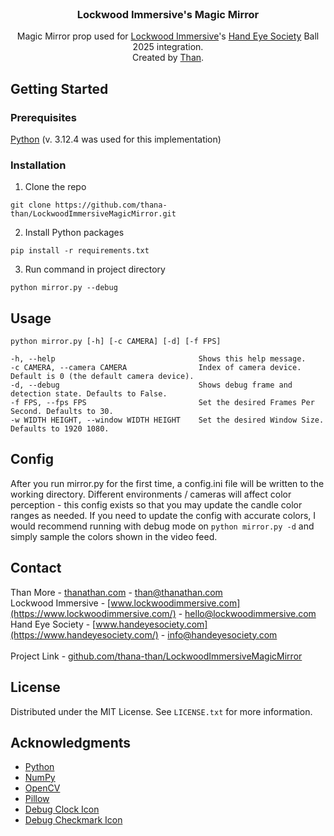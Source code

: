 <br />
<div align="center">
  <h3 align="center">Lockwood Immersive's Magic Mirror</h3>

  <p align="center">
    Magic Mirror prop used for <a href="https://www.lockwoodimmersive.com/">Lockwood Immersive</a>'s <a href="https://www.handeyesociety.com/">Hand Eye Society</a> Ball 2025 integration.
    <br/>
    Created by <a href="https://thanathan.com">Than</a>.
  </p>
</div>

## Getting Started

### Prerequisites

<a href="https://www.python.org/downloads/release/python-3124/">Python</a> (v. 3.12.4 was used for this implementation)

### Installation

1. Clone the repo
```
git clone https://github.com/thana-than/LockwoodImmersiveMagicMirror.git
```
2. Install Python packages
```
pip install -r requirements.txt
```
3. Run command in project directory
```
python mirror.py --debug
```
   
## Usage
   ```
   python mirror.py [-h] [-c CAMERA] [-d] [-f FPS]

  -h, --help                                Shows this help message.
  -c CAMERA, --camera CAMERA                Index of camera device. Default is 0 (the default camera device).
  -d, --debug                               Shows debug frame and detection state. Defaults to False.
  -f FPS, --fps FPS                         Set the desired Frames Per Second. Defaults to 30.
  -w WIDTH HEIGHT, --window WIDTH HEIGHT    Set the desired Window Size. Defaults to 1920 1080.
   ```
## Config
After you run mirror.py for the first time, a config.ini file will be written to the working directory. Different environments / cameras will affect color perception - this config exists so that you may update the candle color ranges as needed. If you need to update the config with accurate colors, I would recommend running with debug mode on `python mirror.py -d` and simply sample the colors shown in the video feed.
## Contact

Than More - [thanathan.com](https://thanathan.com/) - than@thanathan.com
<br/>
Lockwood Immersive - [www.lockwoodimmersive.com](https://www.lockwoodimmersive.com/) - hello@lockwoodimmersive.com
<br/>
Hand Eye Society - [www.handeyesociety.com](https://www.handeyesociety.com/) - info@handeyesociety.com
<br/><br/>
Project Link - [github.com/thana-than/LockwoodImmersiveMagicMirror](https://github.com/thana-than/LockwoodImmersiveMagicMirror)

## License

Distributed under the MIT License. See `LICENSE.txt` for more information.

## Acknowledgments

* [Python](https://www.python.org/)
* [NumPy](https://pypi.org/project/numpy/)
* [OpenCV](https://pypi.org/project/opencv_python/)
* [Pillow](https://pypi.org/project/Pillow/)
* [Debug Clock Icon](https://www.flaticon.com/free-icon/clock_2838590?term=clock&page=1&position=32&origin=search&related_id=2838590)
* [Debug Checkmark Icon](https://www.flaticon.com/free-icon/check_14090371?term=check+mark&page=1&position=6&origin=tag&related_id=14090371)
